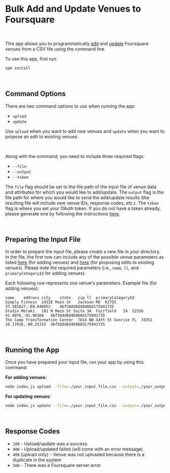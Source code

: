 # Bulk Add and Update Venues to Foursquare

<br>

This app allows you to programmatically [add](https://developer.foursquare.com/docs/api/venues/add) and [update](https://developer.foursquare.com/docs/api/venues/proposededit) Foursquare venues from a CSV file using the command line. 

To use this app, first run:  
```bash
npm install
```

<br>

## Command Options
There are two command options to use when running the app:
* `upload`
* `update`

Use `upload` when you want to add new venues and `update` when you want to propose an edit to existing venues.

<br>

Along with the command, you need to include three required flags:
* `--file`
* `--output`
* `--token`


The `file` flag should be set to the file path of the input file of venue data and attributes for which you would like to add/update. The `output` flag is the file path for where you would like to send the add/update results (the resulting file will include new venue IDs, response codes, etc.). The `token` flag is where you set your OAuth token. If you do not have a token already, please generate one by following the instructions [here](https://developer.foursquare.com/docs/api/configuration/authentication). 

<br>

## Preparing the Input File
In order to prepare the input file, please create a new file in your directory. In the file, the first row can include any of the possible venue parameters as listed [here](https://developer.foursquare.com/docs/api/venues/add) (for adding venues) and [here](https://developer.foursquare.com/docs/api/venues/proposededit) (for proposing edits to existing venues). Please note the required parameters (i.e., `name`, `ll`, and `primaryCategoryId` for adding venues).

Each following row represents one venue's parameters. Example file (for adding venues):

```
name	address	city	state	zip	ll	primaryCategoryId
Simply Fitness	2432E Main St	Jackson	MO	63755	37.381627,-89.640652	4bf58dd8d48988d175941735   
Studio Meraki	101 N Main St Suite 3A	Fairfield	IA	52556	41.0076,-91.96366	4bf58dd8d48988d175941735
The Camp Transformation Center	7814 NW 44th St	Sunrise	FL	33351	26.17916,-80.25315	4bf58dd8d48988d175941735
```

<br>

## Running the App
Once you have prepared your input file, run your app by using this command:

**For adding venues:**
```bash
node index.js upload --file=./your_input_file.csv --output=./your_output_file --token=your_token
```

**For updating venues:**
```bash
node index.js update --file=./your_input_file.csv --output=./your_output_file --token=your_token
```

<br>


## Response Codes
* `200` - Upload/update was a success
* `400` - Upload/updated failed (will come with an error message)
* `409` (upload only) - Venue was not uploaded because there is a duplicate in the system
* `500` - There was a Foursquare server error
